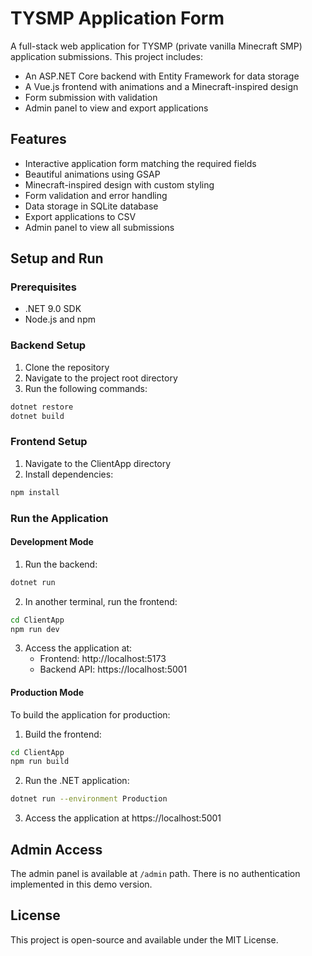 # TYSMP Application Form

A full-stack web application for TYSMP (private vanilla Minecraft SMP) application submissions. This project includes:

- An ASP.NET Core backend with Entity Framework for data storage
- A Vue.js frontend with animations and a Minecraft-inspired design
- Form submission with validation
- Admin panel to view and export applications

## Features

- Interactive application form matching the required fields
- Beautiful animations using GSAP
- Minecraft-inspired design with custom styling
- Form validation and error handling
- Data storage in SQLite database
- Export applications to CSV
- Admin panel to view all submissions

## Setup and Run

### Prerequisites

- .NET 9.0 SDK
- Node.js and npm

### Backend Setup

1. Clone the repository
2. Navigate to the project root directory
3. Run the following commands:

```bash
dotnet restore
dotnet build
```

### Frontend Setup

1. Navigate to the ClientApp directory
2. Install dependencies:

```bash
npm install
```

### Run the Application

#### Development Mode

1. Run the backend:

```bash
dotnet run
```

2. In another terminal, run the frontend:

```bash
cd ClientApp
npm run dev
```

3. Access the application at:
   - Frontend: http://localhost:5173
   - Backend API: https://localhost:5001

#### Production Mode

To build the application for production:

1. Build the frontend:

```bash
cd ClientApp
npm run build
```

2. Run the .NET application:

```bash
dotnet run --environment Production
```

3. Access the application at https://localhost:5001

## Admin Access

The admin panel is available at `/admin` path. There is no authentication implemented in this demo version.

## License

This project is open-source and available under the MIT License. 